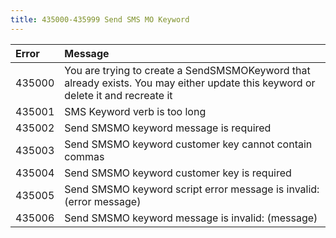 ```yaml
---
title: 435000-435999 Send SMS MO Keyword
---
```

<table class="table table-hover">
<thead align="left">
<tr>
<th>Error</th>
<th>Message</th>
</tr>
</thead>
<tbody>
<tr>
<td>435000</td>
<td>You are trying to create a SendSMSMOKeyword that already exists. You may either update this keyword or delete it and recreate it</td>
</tr>
<tr>
<td>435001</td>
<td>SMS Keyword verb is too long</td>
</tr>
<tr>
<td>435002</td>
<td>Send SMSMO keyword message is required</td>
</tr>
<tr>
<td>435003</td>
<td>Send SMSMO keyword customer key cannot contain commas</td>
</tr>
<tr>
<td>435004</td>
<td>Send SMSMO keyword customer key is required</td>
</tr>
<tr>
<td>435005</td>
<td>Send SMSMO keyword script error message is invalid: (error message)</td>
</tr>
<tr>
<td>435006</td>
<td>Send SMSMO keyword message is invalid: (message)</td>
</tr>
</tbody>
</table>